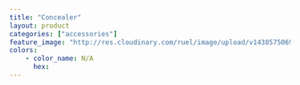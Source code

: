 ```yaml
---
title: "Concealer"
layout: product
categories: ["accessories"]
feature_image: "http://res.cloudinary.com/ruel/image/upload/v1438575069/fs/Concealer_PB246672-.jpg"
colors:
    - color_name: N/A
      hex: 
---
```

